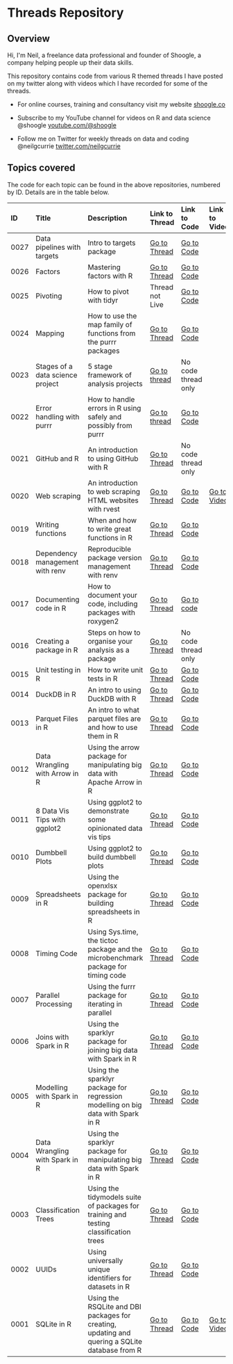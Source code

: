 # Threads Repository

## Overview

Hi, I'm Neil, a freelance data professional and founder of Shoogle, a company helping people up their data skills.

This repository contains code from various R themed threads I have posted on my twitter along with videos which I have recorded for some of the threads.

-   For online courses, training and consultancy visit my website [shoogle.co](shoogle.co)

-   Subscribe to my YouTube channel for videos on R and data science @shoogle [youtube.com/\@shoogle](www.youtube.com/@shoogle)

-   Follow me on Twitter for weekly threads on data and coding @neilgcurrie [twitter.com/neilgcurrie](www.twitter.com/neilgcurrie)

## Topics covered

The code for each topic can be found in the above repositories, numbered by ID. Details are in the table below.

| ID   | Title                            | Description                                                                                    | Link to Thread                                                             | Link to Code                                                                                                                         | Link to Video                               |
|:-----|:---------------------------------|:-----------------------------------------------------------------------------------------------|:---------------------------------------------------------------------------|:-------------------------------------------------------------------------------------------------------------------------------------|:--------------------------------------------|
|0027| Data pipelines with targets | Intro to targets package | [Go to Thread](https://twitter.com/neilgcurrie/status/1623728509360418816) | [Go to Code](https://github.com/neilcuz/targets/blob/main/targets_walkthrough.md)| |
|0026| Factors | Mastering factors with R | [Go to Thread](https://twitter.com/neilgcurrie/status/1617930289510223872) | [Go to Code](https://github.com/neilcuz/threads/blob/master/0026_factors/factors.md)| |
| 0025 | Pivoting | How to pivot with tidyr | Thread not Live | [Go to Code](https://github.com/neilcuz/threads/blob/master/0025_pivot/pivot.md) |
| 0024 | Mapping                          | How to use the map family of functions from the purrr packages                                 | [Go to Thread](https://twitter.com/neilgcurrie/status/1593287870923481089)                                                                 | [Go to Code](https://github.com/neilcuz/threads/blob/master/0024_mapping/mapping.md)                                                                                                                            |                                             |
| 0023 | Stages of a data science project | 5 stage framework of analysis projects                                                         | [Go to thread](https://twitter.com/neilgcurrie/status/1591113647744376832) | No code thread only                                                                                                                  |                                             |
| 0022 | Error handling with purrr        | How to handle errors in R using safely and possibly from purrr                                 | [Go to thread](https://twitter.com/neilgcurrie/status/1586025012057624577) | [Go to Code](https://github.com/neilcuz/threads/blob/master/0022_error-handling-with-purrr/error-handling-with-purrr.md)             |                                             |
| 0021 | GitHub and R                     | An introduction to using GitHub with R                                                         | [Go to Thread](https://twitter.com/neilgcurrie/status/1583125950350315520) | No code thread only                                                                                                                  |                                             |
| 0020 | Web scraping                     | An introduction to web scraping HTML websites with rvest                                       | [Go to Thread](https://twitter.com/neilgcurrie/status/1580951615351140354) | [Go to Code](https://github.com/neilcuz/threads/blob/master/0020_web-scraping/web-scraping.md)                                       | [Go to Video](https://youtu.be/aFpnpTXjOxY) |
| 0019 | Writing functions                | When and how to write great functions in R                                                     | [Go to Thread](https://twitter.com/neilgcurrie/status/1578414872261378049) | [Go to Code](https://github.com/neilcuz/threads/blob/master/0019_writing-functions/writing-functions.md)                             |                                             |
| 0018 | Dependency management with renv  | Reproducible package version management with renv                                              | [Go to Thread](https://twitter.com/neilgcurrie/status/1576965381532528642) | [Go to Code](https://github.com/neilcuz/threads/blob/master/0018_dependency-management-with-renv/dependency-management-with-renv.md) |                                             |
| 0017 | Documenting code in R            | How to document your code, including packages with roxygen2                                    | [Go to Thread](https://twitter.com/neilgcurrie/status/1574791025310121985) | [Go to code](https://github.com/neilcuz/threads/blob/master/0017_documenting-code-in-r/documenting-code-in-r.md)                     |                                             |
| 0016 | Creating a package in R          | Steps on how to organise your analysis as a package                                            | [Go to Thread](https://twitter.com/neilgcurrie/status/1572254358397681665) | No code thread only                                                                                                                  |                                             |
| 0015 | Unit testing in R                | How to write unit tests in R                                                                   | [Go to Thread](https://twitter.com/neilgcurrie/status/1569717576112181250) | [Go to Code](https://github.com/neilcuz/threads/blob/master/0015_unit-testing-in-r/unit-testing-in-r.md)                             |                                             |
| 0014 | DuckDB in R                      | An intro to using DuckDB with R                                                                | [Go to Thread](https://twitter.com/neilgcurrie/status/1567543254668955653) | [Go to Code](https://github.com/neilcuz/threads/blob/master/0014_duckdb-in-r/duckdb-in-r.md)                                         |                                             |
| 0013 | Parquet Files in R               | An intro to what parquet files are and how to use them in R                                    | [Go to Thread](https://twitter.com/neilgcurrie/status/1565006543786954752) | [Go to Code](https://github.com/neilcuz/threads/blob/master/0013_parquet-files-in-r/parquet-files-in-r.md)                           |                                             |
| 0012 | Data Wrangling with Arrow in R   | Using the arrow package for manipulating big data with Apache Arrow in R                       | [Go to Thread](https://twitter.com/neilgcurrie/status/1554867200392998912) | [Go to Code](https://github.com/neilcuz/threads/blob/master/0012_data-wrangling-with-arrow-in-r/data-wrangling-with-arrow-in-r.md)   |                                             |
| 0011 | 8 Data Vis Tips with ggplot2     | Using ggplot2 to demonstrate some opinionated data vis tips                                    | [Go to Thread](https://twitter.com/neilgcurrie/status/1553047716959117312) | [Go to Code](https://github.com/neilcuz/threads/blob/master/0011_data-vis-tips-ggplot2/data-vis-tips-ggplot2.md)                     |                                             |
| 0010 | Dumbbell Plots                   | Using ggplot2 to build dumbbell plots                                                          | [Go to Thread](https://twitter.com/neilgcurrie/status/1550148635345620992) | [Go to Code](https://github.com/neilcuz/threads/blob/master/0010_dumbbell-plots/dumbell-plots.md)                                    |                                             |
| 0009 | Spreadsheets in R                | Using the openxlsx package for building spreadsheets in R                                      | [Go to Thread](https://twitter.com/neilgcurrie/status/1547974432009818114) | [Go to Code](https://github.com/neilcuz/threads/blob/master/0009_spreadsheets-in-r/spreadsheets-in-r.md)                             |                                             |
| 0008 | Timing Code                      | Using Sys.time, the tictoc package and the microbenchmark package for timing code              | [Go to Thread](https://twitter.com/neilgcurrie/status/1547249515408699392) | [Go to Code](https://github.com/neilcuz/threads/blob/master/0008_timing-code/timing.md)                                              |                                             |
| 0007 | Parallel Processing              | Using the furrr package for iterating in parallel                                              | [Go to Thread](https://twitter.com/neilgcurrie/status/1544351837901316096) | [Go to Code](https://github.com/neilcuz/threads/blob/master/0007_parallel-processing/furrr.md)                                       |                                             |
| 0006 | Joins with Spark in R            | Using the sparklyr package for joining big data with Spark in R                                | [Go to Thread](https://twitter.com/neilgcurrie/status/1542538510833315840) | [Go to Code](https://github.com/neilcuz/threads/blob/master/0006_joins-with-spark-in-r/spark3.md)                                    |                                             |
| 0005 | Modelling with Spark in R        | Using the sparklyr package for regression modelling on big data with Spark in R                | [Go to Thread](https://twitter.com/neilgcurrie/status/1539658503249309709) | [Go to Code](https://github.com/neilcuz/threads/blob/master/0005_modelling-with-spark-in-r/spark2.md)                                |                                             |
| 0004 | Data Wrangling with Spark in R   | Using the sparklyr package for manipulating big data with Spark in R                           | [Go to Thread](https://twitter.com/neilgcurrie/status/1537102647924117504) | [Go to Code](https://github.com/neilcuz/threads/blob/master/0004_data-wrangling-with-spark-in-r/thread-code.md)                      |                                             |
| 0003 | Classification Trees             | Using the tidymodels suite of packages for training and testing classification trees           | [Go to Thread](https://twitter.com/neilgcurrie/status/1534928350438756352) | [Go to Code](https://github.com/neilcuz/threads/blob/master/0003_classification-trees/decision-trees_20220608.md)                    |                                             |
| 0002 | UUIDs                            | Using universally unique identifiers for datasets in R                                         | [Go to Thread](https://twitter.com/neilgcurrie/status/1529126536229466112) | [Go to Code](https://github.com/neilcuz/threads/blob/master/0002_uuids/uuid_20220523.md)                                             |                                             |
| 0001 | SQLite in R                      | Using the RSQLite and DBI packages for creating, updating and quering a SQLite database from R | [Go to Thread](https://twitter.com/neilgcurrie/status/1527677516608991232) | [Go to Code](https://github.com/neilcuz/threads/blob/master/0001_sqlite/sqlite_20200520.md)                                          | [Go to Video](https://youtu.be/4qBztqqDDic) |
